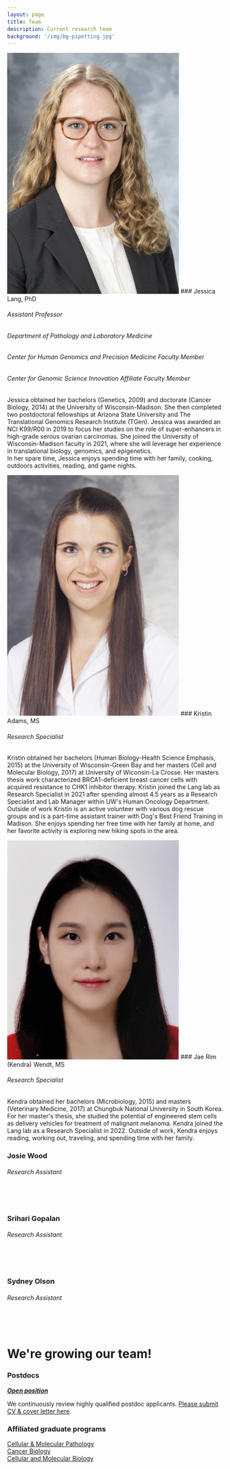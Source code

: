 ```yaml
---
layout: page
title: Team
description: Current research team
background: '/img/bg-pipetting.jpg'
---
```


<img src="img/UW Lang_Jessica_764.jpg" alt="Jessica Lang headshot" width="400"/>
### Jessica Lang, PhD

###### Assistant Professor

###### Department of Pathology and Laboratory Medicine

###### Center for Human Genomics and Precision Medicine Faculty Member

###### Center for Genomic Science Innovation Affiliate Faculty Member

Jessica obtained her bachelors (Genetics, 2009) and doctorate (Cancer Biology, 2014) at the University of Wisconsin-Madison. She then completed two postdoctoral fellowships at Arizona State University and The Translational Genomics Research Institute (TGen). Jessica was awarded an NCI K99/R00 in 2019 to focus her studies on the role of super-enhancers in high-grade serous ovarian carcinomas. She joined the University of Wisconsin-Madison faculty in 2021, where she will leverage her experience in translational biology, genomics, and epigenetics.  
In her spare time, Jessica enjoys spending time with her family, cooking, outdoors activities, reading, and game nights.

<img src="img/Adams_Kristin_182.jpg" alt="Kristin Adams headshot" width="400"/>
### Kristin Adams, MS

###### Research Specialist

Kristin obtained her bachelors (Human Biology-Health Science Emphasis, 2015) at the University of Wisconsin-Green Bay and her masters (Cell and Molecular Biology, 2017) at University of Wiconsin-La Crosse. Her masters thesis work characterized BRCA1-deficient breast cancer cells with acquired resistance to CHK1 inhibitor therapy. Kristin joined the Lang lab as Research Specialist in 2021 after spending almost 4.5 years as a Research Specialist and Lab Manager within UW's Human Oncology Department.
Outside of work Kristin is an active volunteer with various dog rescue groups and is a part-time assistant trainer with Dog's Best Friend Training in Madison. She enjoys spending her free time with her family at home, and her favorite activity is exploring new hiking spots in the area.

<img src="img/JaeRimKendraWendtPhoto.jpg" alt="Jae Rim (Kendra) Wendt headshot" width="400"/>
### Jae Rim (Kendra) Wendt, MS

###### Research Specialist

Kendra obtained her bachelors (Microbiology, 2015) and masters (Veterinary Medicine, 2017) at Chungbuk National University in South Korea. For her master's thesis, she studied the potential of engineered stem cells as delivery vehicles for treatment of malignant melanoma. Kendra joined the Lang lab as a Research Specialist in 2022.
Outside of work, Kendra enjoys reading, working out, traveling, and spending time with her family. 

### Josie Wood

###### Research Assistant

<br/><br/>
### Srihari Gopalan

###### Research Assistant

<br/><br/>
### Sydney Olson

###### Research Assistant
<br/><br/>

# We're growing our team!

### Postdocs
[***Open position***](https://jobrxiv.org/job/university-of-wisconsin-madison-27778-research-associate-postdoc/)  

We continuously review highly qualified postdoc applicants.
[Please submit CV & cover letter here](mailto:jessica.lang@wisc.edu).

### Affiliated graduate programs
[Cellular & Molecular Pathology](https://cmp.wisc.edu/)  
[Cancer Biology](https://cancerbiology.wisc.edu/)  
[Cellular and Molecular Biology](https://cmb.wisc.edu/)  
